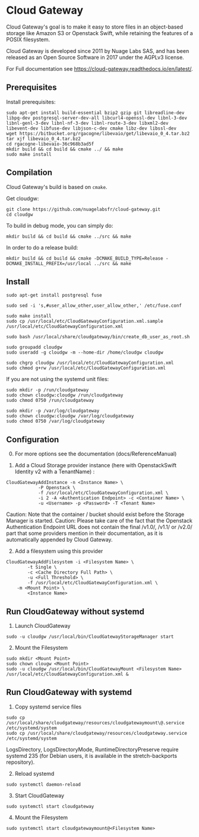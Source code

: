 Cloud Gateway
=============

Cloud Gateway's goal is to make it easy to store files in an object-based
storage like Amazon S3 or Openstack Swift, while retaining the features
of a POSIX filesystem.

Cloud Gateway is developed since 2011 by Nuage Labs SAS, and has been
released as an Open Source Software in 2017 under the AGPLv3 license.

For Full documentation see https://cloud-gateway.readthedocs.io/en/latest/.

Prerequisites
------------

Install prerequisites:
```
sudo apt-get install build-essential bzip2 gzip git libreadline-dev libpq-dev postgresql-server-dev-all libcurl4-openssl-dev libnl-3-dev libnl-genl-3-dev libnl-nf-3-dev libnl-route-3-dev libxml2-dev libevent-dev libfuse-dev libjson-c-dev cmake libz-dev libssl-dev
wget https://bitbucket.org/rgacogne/libevaio/get/libevaio_0_4.tar.bz2
tar xjf libevaio_0_4.tar.bz2
cd rgacogne-libevaio-36c968b3ad5f
mkdir build && cd build && cmake ../ && make
sudo make install
```

Compilation
-----------

Cloud Gateway's build is based on `cmake`.

Get cloudgw:

```
git clone https://github.com/nuagelabsfr/cloud-gateway.git
cd cloudgw
```

To build in debug mode, you can simply do:

```
mkdir build && cd build && cmake ../src && make
```

In order to do a release build:
```
mkdir build && cd build && cmake -DCMAKE_BUILD_TYPE=Release -DCMAKE_INSTALL_PREFIX=/usr/local ../src && make
```

Install
-------

```
sudo apt-get install postgresql fuse

sudo sed -i 's,#user_allow_other,user_allow_other,' /etc/fuse.conf

sudo make install
sudo cp /usr/local/etc/CloudGatewayConfiguration.xml.sample /usr/local/etc/CloudGatewayConfiguration.xml

sudo bash /usr/local/share/cloudgateway/bin/create_db_user_as_root.sh

sudo groupadd cloudgw
sudo useradd -g cloudgw -m --home-dir /home/cloudgw cloudgw

sudo chgrp cloudgw /usr/local/etc/CloudGatewayConfiguration.xml
sudo chmod g+rw /usr/local/etc/CloudGatewayConfiguration.xml

```

If you are not using the systemd unit files:
```
sudo mkdir -p /run/cloudgateway
sudo chown cloudgw:cloudgw /run/cloudgateway
sudo chmod 0750 /run/cloudgateway

sudo mkdir -p /var/log/cloudgateway
sudo chown cloudgw:cloudgw /var/log/cloudgateway
sudo chmod 0750 /var/log/cloudgateway
```

Configuration
-------------

0. For more options see the documentation (docs/ReferenceManual)

1. Add a Cloud Storage provider instance (here with OpenstackSwift Identity v2 with a TenantName) :

```
CloudGatewayAddInstance -n <Instance Name> \
            -P Openstack \
            -f /usr/local/etc/CloudGatewayConfiguration.xml \
            -i 2 -A <Authentication Endpoint> -c <Container Name> \
            -u <Username> -p <Password> -T <Tenant Name>
```

Caution: Note that the container / bucket should exist before the Storage Manager is started.
Caution: Please take care of the fact that the Openstack Authentication Endpoint URL does not contain the final /v1.0/, /v1.1/ or /v2.0/ part that some providers mention in their documentation, as it is automatically appended by Cloud Gateway.

2. Add a filesystem using this provider
```
CloudGatewayAddFilesystem -i <Filesystem Name> \
        -t Single \
        -c <Cache Directory Full Path> \
        -u <Full Threshold> \
        -f /usr/local/etc/CloudGatewayConfiguration.xml \
	-m <Mount Point> \
        <Instance Name>
```

Run CloudGateway without systemd
--------------------------------

1. Launch CloudGateway
```
sudo -u cloudgw /usr/local/bin/CloudGatewayStorageManager start
```

2. Mount the Filesystem
```
sudo mkdir <Mount Point>
sudo chown clougw <Mount Point>
sudo -u cloudgw /usr/local/bin/CloudGatewayMount <Filesystem Name> /usr/local/etc/CloudGatewayConfiguration.xml &
```

Run CloudGateway with systemd
--------------------------------

1. Copy systemd service files
```
sudo cp /usr/local/share/cloudgateway/resources/cloudgatewaymount\@.service /etc/systemd/system
sudo cp /usr/local/share/cloudgateway/resources/cloudgateway.service /etc/systemd/system
```

LogsDirectory, LogsDirectoryMode, RuntimeDirectoryPreserve require systemd 235 (for Debian users, it is available in the stretch-backports repository).

2. Reload systemd
```
sudo systemctl daemon-reload
```

3. Start CloudGateway
```
sudo systemctl start cloudgateway
```

4. Mount the Filesystem
```
sudo systemctl start cloudgatewaymount@<Filesystem Name>
```
